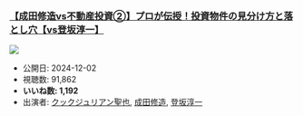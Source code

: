 ### [【成田修造vs不動産投資②】プロが伝授！投資物件の見分け方と落とし穴【vs登坂淳一】](https://www.youtube.com/watch?v=Fh6jxBMJmtc)
[![](https://img.youtube.com/vi/Fh6jxBMJmtc/sddefault.jpg)](https://www.youtube.com/watch?v=Fh6jxBMJmtc)
-   公開日: 2024-12-02
-   視聴数: 91,862
-   **いいね数: 1,192**
-   出演者: [クックジュリアン聖也](/rehacq_fan/people/クックジュリアン聖也 "wikilink"), [成田修造](/rehacq_fan/people/成田修造 "wikilink"), [登坂淳一](/rehacq_fan/people/登坂淳一 "wikilink")
